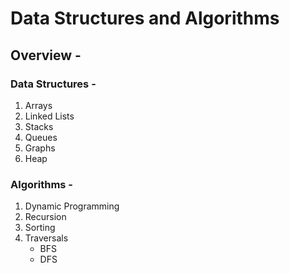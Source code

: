 # Data Structures and Algorithms 

## Overview - 

### Data Structures - 
1) Arrays
2) Linked Lists
3) Stacks
4) Queues
5) Graphs
6) Heap

### Algorithms - 
1) Dynamic Programming
2) Recursion
3) Sorting
4) Traversals
      - BFS
      - DFS
